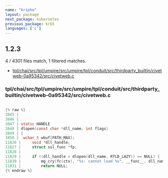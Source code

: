 ```yaml
---
name: "kripke"
layout: package
next_package: kubernetes
previous_package: krb5
languages: ['c']
---
```

## 1.2.3
4 / 4301 files match, 1 filtered matches.

 - [tpl/chai/src/tpl/umpire/src/umpire/tpl/conduit/src/thirdparty_builtin/civetweb-0a95342/src/civetweb.c](#tplchaisrctplumpiresrcumpiretplconduitsrcthirdparty_builtincivetweb-0a95342srccivetwebc)

### tpl/chai/src/tpl/umpire/src/umpire/tpl/conduit/src/thirdparty_builtin/civetweb-0a95342/src/civetweb.c

```c

{% raw %}
3845 | 
3846 | 
3847 | static HANDLE
3848 | dlopen(const char *dll_name, int flags)
3849 | {
3850 | 	wchar_t wbuf[PATH_MAX];
11826 | 	void *dll_handle;
11827 | 	struct ssl_func *fp;
11828 | 
11829 | 	if ((dll_handle = dlopen(dll_name, RTLD_LAZY)) == NULL) {
11830 | 		mg_cry(fc(ctx), "%s: cannot load %s", __func__, dll_name);
11831 | 		return NULL;
{% endraw %}

```